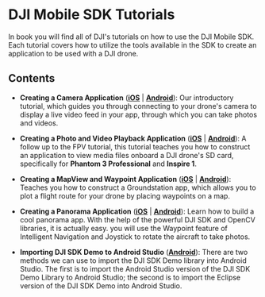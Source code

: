 # DJI Mobile SDK Tutorials

In book you will find all of DJI's tutorials on how to use the DJI Mobile SDK. Each tutorial covers how to utilize the tools available in the SDK to create an application to be used with a DJI drone.

## Contents

- **Creating a Camera Application** ([**iOS**](./iOS/FPVDemo/FPVDemo_en.md) | [**Android**](./Android/FPVDemo/FPVDemo_en.md)): Our introductory tutorial, which guides you through connecting to your drone's camera to display a live video feed in your app, through which you can take photos and videos.

- **Creating a Photo and Video Playback Application** ([**iOS**](./iOS/PlaybackDemo/P3X&Inspire1/PlaybackDemo_en.md) | [**Android**](./Android/PlaybackAlbumDemo/Playback_Demo_Android_en.md)): A follow up to the FPV tutorial, this tutorial teaches you how to construct an application to view media files onboard a DJI drone's SD card, specifically for **Phantom 3 Professional** and **Inspire 1**.

- **Creating a MapView and Waypoint Application** ([**iOS**](./iOS/GSDemo/GSDemo_en.md) | [**Android**](./Android/GSDemo/GSDemo_en.md)): Teaches you how to construct a Groundstation app, which allows you to plot a flight route for your drone by placing waypoints on a map.

- **Creating a Panorama Application** ([**iOS**](./iOS/PanoDemo/PanoDemo_en.md) | [**Android**](./Android/PanoDemo/PanoDemo_en.md)):
Learn how to build a cool panorama app. With the help of the powerful DJI SDK and OpenCV libraries, it is actually easy. you will use the Waypoint feature of Intelligent Navigation and Joystick to rotate the aircraft to take photos.

- **Importing DJI SDK Demo to Android Studio** ([**Android**](./Android/AndroidStudioMigration/Android_Studio_Migration_Tutorial_en.md)): There are two methods we can use to import the DJI SDK Demo library into Android Studio. The first is to import the Android Studio version of the DJI SDK Demo Library to Android Studio; the second is to import the Eclipse version of the DJI SDK Demo into Android Studio.
